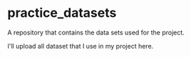 # practice_datasets
A repository that contains the data sets used for the project.

I'll upload all dataset that I use in my project here.
